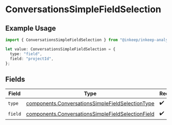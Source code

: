 # ConversationsSimpleFieldSelection

## Example Usage

```typescript
import { ConversationsSimpleFieldSelection } from "@inkeep/inkeep-analytics/models/components";

let value: ConversationsSimpleFieldSelection = {
  type: "field",
  field: "projectId",
};
```

## Fields

| Field                                                                                                                  | Type                                                                                                                   | Required                                                                                                               | Description                                                                                                            |
| ---------------------------------------------------------------------------------------------------------------------- | ---------------------------------------------------------------------------------------------------------------------- | ---------------------------------------------------------------------------------------------------------------------- | ---------------------------------------------------------------------------------------------------------------------- |
| `type`                                                                                                                 | [components.ConversationsSimpleFieldSelectionType](../../models/components/conversationssimplefieldselectiontype.md)   | :heavy_check_mark:                                                                                                     | N/A                                                                                                                    |
| `field`                                                                                                                | [components.ConversationsSimpleFieldSelectionField](../../models/components/conversationssimplefieldselectionfield.md) | :heavy_check_mark:                                                                                                     | N/A                                                                                                                    |